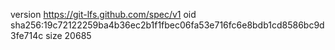 version https://git-lfs.github.com/spec/v1
oid sha256:19c72122259ba4b36ec2b1f1fbec06fa53e716fc6e8bdb1cd8586bc9d3fe714c
size 20685
